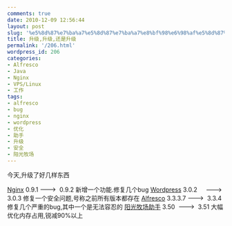 ```yaml
---
comments: true
date: 2010-12-09 12:56:44
layout: post
slug: '%e5%8d%87%e7%ba%a7%e5%8d%87%e7%ba%a7%e8%bf%98%e6%98%af%e5%8d%87%e7%ba%a7'
title: 升级,升级,还是升级
permalink: '/206.html'
wordpress_id: 206
categories:
- Alfresco
- Java
- Nginx
- VPS/Linux
- 工作
tags:
- alfresco
- bug
- nginx
- wordpress
- 优化
- 助手
- 升级
- 安全
- 阳光牧场
---
```


今天,升级了好几样东西

[Nginx](http://nginx.org/en/download.html) 0.9.1 		--->  0.9.2           新增一个功能.修复几个bug
[Wordpress](http://cn.wordpress.org/) 3.0.2        		--->  3.0.3           修复一个安全问题,号称之前所有版本都存在
[Alfresco](http://www.alfresco.com) 3.3.3.7  			--->  3.3.4           修复几个严重的bug,其中一个是无法容忍的
[阳光牧场助手](http://code.google.com/p/sunfarm/) 3.50  --->  3.51            大幅优化内存占用,锐减90%以上
